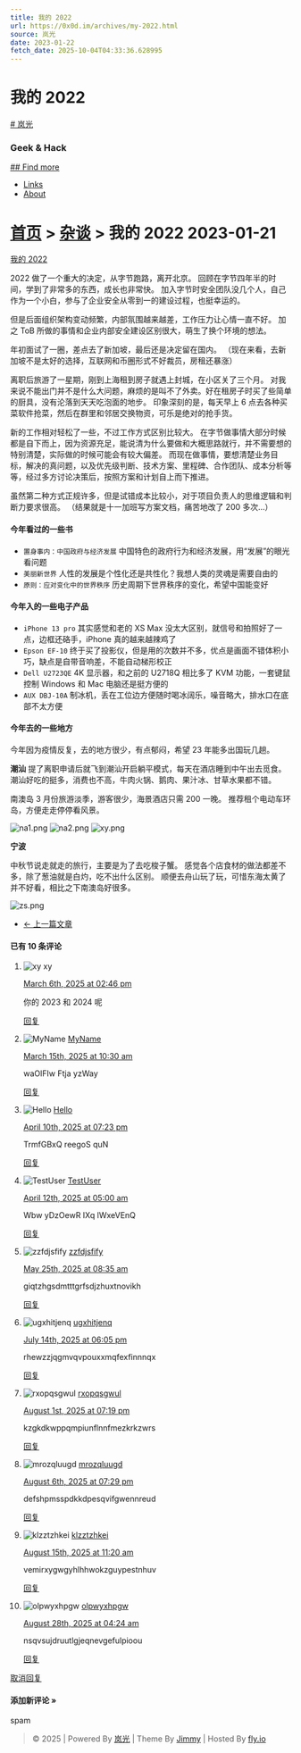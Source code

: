 ```yaml
---
title: 我的 2022
url: https://0x0d.im/archives/my-2022.html
source: 岚光
date: 2023-01-22
fetch_date: 2025-10-04T04:33:36.628995
---
```


# 我的 2022

[# 岚光](/)

### Geek & Hack

[## Find more](https://0x0d.im/cli/)

* [Links](https://0x0d.im/links.html)
* [About](https://0x0d.im/about.html)

# [首页](/) > [杂谈](https://0x0d.im/category/by-talk/) > 我的 2022 2023-01-21

[我的 2022](https://0x0d.im/archives/my-2022.html)

2022 做了一个重大的决定，从字节跑路，离开北京。
回顾在字节四年半的时间，学到了非常多的东西，成长也非常快。
加入字节时安全团队没几个人，自己作为一个小白，参与了企业安全从零到一的建设过程，也挺幸运的。

但是后面组织架构变动频繁，内部氛围越来越差，工作压力让心情一直不好。
加之 ToB 所做的事情和企业内部安全建设区别很大，萌生了换个环境的想法。

年初面试了一圈，差点去了新加坡，最后还是决定留在国内。
（现在来看，去新加坡不是太好的选择，互联网和币圈形式不好裁员，房租还暴涨）

离职后旅游了一星期，刚到上海租到房子就遇上封城，在小区关了三个月。
对我来说不能出门并不是什么大问题，麻烦的是叫不了外卖。好在租房子时买了些简单的厨具，没有沦落到天天吃泡面的地步。
印象深刻的是，每天早上 6 点去各种买菜软件抢菜，然后在群里和邻居交换物资，可乐是绝对的抢手货。

新的工作相对轻松了一些，不过工作方式区别比较大。
在字节做事情大部分时候都是自下而上，因为资源充足，能说清为什么要做和大概思路就行，并不需要想的特别清楚，实际做的时候可能会有较大偏差。
而现在做事情，要想清楚业务目标，解决的真问题，以及优先级判断、技术方案、里程碑、合作团队、成本分析等等，经过多方讨论决策后，按照方案和计划自上而下推进。

虽然第二种方式正规许多，但是试错成本比较小，对于项目负责人的思维逻辑和判断力要求很高。
（结果就是十一加班写方案文档，痛苦地改了 200 多次…）

#### 今年看过的一些书

* `置身事内：中国政府与经济发展` 中国特色的政府行为和经济发展，用“发展”的眼光看问题
* `美丽新世界` 人性的发展是个性化还是共性化？我想人类的灵魂是需要自由的
* `原则：应对变化中的世界秩序` 历史周期下世界秩序的变化，希望中国能变好

#### 今年入的一些电子产品

* `iPhone 13 pro` 其实感觉和老的 XS Max 没太大区别，就信号和拍照好了一点，边框还硌手，iPhone 真的越来越辣鸡了
* `Epson EF-10` 终于买了投影仪，但是用的次数并不多，优点是画面不错体积小巧，缺点是自带音响差，不能自动梯形校正
* `Dell U2723QE` 4K 显示器，和之前的 U2718Q 相比多了 KVM 功能，一套键鼠控制 Windows 和 Mac 电脑还是挺方便的
* `AUX DBJ-10A` 制冰机，丢在工位边方便随时喝冰阔乐，噪音略大，排水口在底部不太方便

#### 今年去的一些地方

今年因为疫情反复，去的地方很少，有点郁闷，希望 23 年能多出国玩几趟。

**潮汕**
提了离职申请后就飞到潮汕开启躺平模式，每天在酒店睡到中午出去觅食。
潮汕好吃的挺多，消费也不高，牛肉火锅、鹅肉、果汁冰、甘草水果都不错。

南澳岛 3 月份旅游淡季，游客很少，海景酒店只需 200 一晚。
推荐租个电动车环岛，方便走走停停看风景。

![na1.png](https://0x0d.im/usr/uploads/2023/01/305293097.png "na1.png")
![na2.png](https://0x0d.im/usr/uploads/2023/01/1384246308.png "na2.png")
![xy.png](https://0x0d.im/usr/uploads/2023/01/608821513.png "xy.png")

**宁波**

中秋节说走就走的旅行，主要是为了去吃梭子蟹。
感觉各个店食材的做法都差不多，除了葱油就是白灼，吃不出什么区别。
顺便去舟山玩了玩，可惜东海太黄了并不好看，相比之下南澳岛好很多。

![zs.png](https://0x0d.im/usr/uploads/2023/01/1204581025.png "zs.png")

* [← 上一篇文章](https://0x0d.im/archives/my-2021.html "我的 2021")

#### 已有 10 条评论

1. ![xy](https://secure.gravatar.com/avatar/47621274b87dde19e559900542f92565?s=32&r=G&d=)
   xy

   [March 6th, 2025 at 02:46 pm](https://0x0d.im/archives/my-2022.html#comment-598)

   你的 2023 和 2024 呢

   [回复](https://0x0d.im/archives/my-2022.html?replyTo=598#respond-post-1124)
2. ![MyName](https://secure.gravatar.com/avatar/36336880b5dbc6e3b2298e9567aebd15?s=32&r=G&d=)
   [MyName](http://TestUser)

   [March 15th, 2025 at 10:30 am](https://0x0d.im/archives/my-2022.html#comment-613)

   waOlFIw Ftja yzWay

   [回复](https://0x0d.im/archives/my-2022.html?replyTo=613#respond-post-1124)
3. ![Hello](https://secure.gravatar.com/avatar/ecf87d46bb281c472b253abe4e3af2dc?s=32&r=G&d=)
   [Hello](http://MyName)

   [April 10th, 2025 at 07:23 pm](https://0x0d.im/archives/my-2022.html#comment-684)

   TrmfGBxQ reegoS quN

   [回复](https://0x0d.im/archives/my-2022.html?replyTo=684#respond-post-1124)
4. ![TestUser](https://secure.gravatar.com/avatar/ee9b181e848610cad0fe9ba4c4555205?s=32&r=G&d=)
   [TestUser](http://Alice)

   [April 12th, 2025 at 05:00 am](https://0x0d.im/archives/my-2022.html#comment-690)

   Wbw yDzOewR IXq lWxeVEnQ

   [回复](https://0x0d.im/archives/my-2022.html?replyTo=690#respond-post-1124)
5. ![zzfdjsfify](https://secure.gravatar.com/avatar/d70180986af4c47225fa988973e62afe?s=32&r=G&d=)
   [zzfdjsfify](http://poriepxzyk)

   [May 25th, 2025 at 08:35 am](https://0x0d.im/archives/my-2022.html#comment-834)

   giqtzhgsdmtttgrfsdjzhuxtnovikh

   [回复](https://0x0d.im/archives/my-2022.html?replyTo=834#respond-post-1124)
6. ![ugxhitjenq](https://secure.gravatar.com/avatar/06c3ed19b10233bf63673157ccfd7ca8?s=32&r=G&d=)
   [ugxhitjenq](http://ouyvxxhzmg)

   [July 14th, 2025 at 06:05 pm](https://0x0d.im/archives/my-2022.html#comment-1086)

   rhewzzjqgmvqvpouxxmqfexfinnnqx

   [回复](https://0x0d.im/archives/my-2022.html?replyTo=1086#respond-post-1124)
7. ![rxopqsgwul](https://secure.gravatar.com/avatar/29160934a4de88ad1d608ab582a270b1?s=32&r=G&d=)
   [rxopqsgwul](http://sdkqsgvjyw)

   [August 1st, 2025 at 07:19 pm](https://0x0d.im/archives/my-2022.html#comment-1108)

   kzgkdkwppqmpiunflnnfmezkrkzwrs

   [回复](https://0x0d.im/archives/my-2022.html?replyTo=1108#respond-post-1124)
8. ![mrozqluugd](https://secure.gravatar.com/avatar/0c07947c96de23c5be119b8b0339f1b8?s=32&r=G&d=)
   [mrozqluugd](http://jnpeypfprw)

   [August 6th, 2025 at 07:29 pm](https://0x0d.im/archives/my-2022.html#comment-1122)

   defshpmsspdkkdpesqvifgwennreud

   [回复](https://0x0d.im/archives/my-2022.html?replyTo=1122#respond-post-1124)
9. ![klzztzhkei](https://secure.gravatar.com/avatar/5b9a9785ca2185ff2cd79d5ac56c8077?s=32&r=G&d=)
   [klzztzhkei](http://envonxmzih)

   [August 15th, 2025 at 11:20 am](https://0x0d.im/archives/my-2022.html#comment-1135)

   vemirxygwgyhlhhwokzguypestnhuv

   [回复](https://0x0d.im/archives/my-2022.html?replyTo=1135#respond-post-1124)
10. ![olpwyxhpgw](https://secure.gravatar.com/avatar/84ef70a2a72bcedb017e59bb640e6cf5?s=32&r=G&d=)
    [olpwyxhpgw](http://efootgidee)

    [August 28th, 2025 at 04:24 am](https://0x0d.im/archives/my-2022.html#comment-1150)

    nsqvsujdruutlgjeqnevgefulpioou

    [回复](https://0x0d.im/archives/my-2022.html?replyTo=1150#respond-post-1124)

[取消回复](https://0x0d.im/archives/my-2022.html#respond-post-1124)

#### 添加新评论 »

spam

> ©
> 2025 | Powered By [岚光](/)
> | Theme By
> [Jimmy](http://jimmycai.org)
> | Hosted By
> [fly.io](https://fly.io)